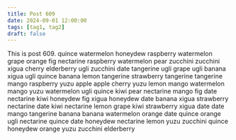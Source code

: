 ```yaml
---
title: Post 609
date: 2024-09-01 12:00:00
tags: [tag1, tag2]
draft: false
---
```

This is post 609.
quince
watermelon
honeydew
raspberry
watermelon
grape
orange
fig
nectarine
raspberry
watermelon
pear
zucchini
zucchini
xigua
cherry
elderberry
ugli
zucchini
date
tangerine
ugli
grape
ugli
banana
xigua
ugli
quince
banana
lemon
tangerine
strawberry
tangerine
tangerine
mango
raspberry
yuzu
apple
apple
cherry
yuzu
lemon
mango
watermelon
mango
yuzu
watermelon
ugli
quince
kiwi
pear
nectarine
mango
fig
date
nectarine
kiwi
honeydew
fig
xigua
honeydew
date
banana
xigua
strawberry
nectarine
date
kiwi
nectarine
lemon
grape
kiwi
strawberry
xigua
date
date
mango
tangerine
banana
banana
watermelon
orange
date
quince
orange
ugli
nectarine
quince
date
honeydew
nectarine
lemon
yuzu
zucchini
quince
honeydew
orange
yuzu
zucchini
elderberry
